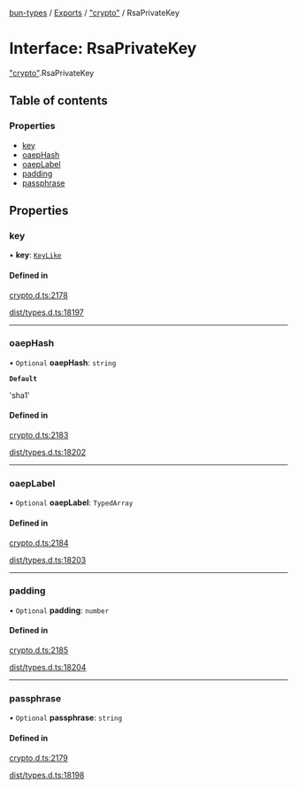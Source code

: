[bun-types](https://github.com/oven-sh/bun-types/blob/master/api-docs/README.md) / [Exports](https://github.com/oven-sh/bun-types/blob/master/api-docs/modules.md) / ["crypto"](https://github.com/oven-sh/bun-types/blob/master/api-docs/modules/crypto_.md) / RsaPrivateKey

# Interface: RsaPrivateKey

["crypto"](https://github.com/oven-sh/bun-types/blob/master/api-docs/modules/crypto_.md).RsaPrivateKey

## Table of contents

### Properties

- [key](https://github.com/oven-sh/bun-types/blob/master/api-docs/interfaces/crypto_.RsaPrivateKey.md#key)
- [oaepHash](https://github.com/oven-sh/bun-types/blob/master/api-docs/interfaces/crypto_.RsaPrivateKey.md#oaephash)
- [oaepLabel](https://github.com/oven-sh/bun-types/blob/master/api-docs/interfaces/crypto_.RsaPrivateKey.md#oaeplabel)
- [padding](https://github.com/oven-sh/bun-types/blob/master/api-docs/interfaces/crypto_.RsaPrivateKey.md#padding)
- [passphrase](https://github.com/oven-sh/bun-types/blob/master/api-docs/interfaces/crypto_.RsaPrivateKey.md#passphrase)

## Properties

### key

• **key**: [`KeyLike`](https://github.com/oven-sh/bun-types/blob/master/api-docs/modules/crypto_.md#keylike)

#### Defined in

[crypto.d.ts:2178](https://github.com/valgaze/bun-types/blob/6f8dbf8/crypto.d.ts#L2178)

[dist/types.d.ts:18197](https://github.com/valgaze/bun-types/blob/6f8dbf8/dist/types.d.ts#L18197)

___

### oaepHash

• `Optional` **oaepHash**: `string`

**`Default`**

'sha1'

#### Defined in

[crypto.d.ts:2183](https://github.com/valgaze/bun-types/blob/6f8dbf8/crypto.d.ts#L2183)

[dist/types.d.ts:18202](https://github.com/valgaze/bun-types/blob/6f8dbf8/dist/types.d.ts#L18202)

___

### oaepLabel

• `Optional` **oaepLabel**: `TypedArray`

#### Defined in

[crypto.d.ts:2184](https://github.com/valgaze/bun-types/blob/6f8dbf8/crypto.d.ts#L2184)

[dist/types.d.ts:18203](https://github.com/valgaze/bun-types/blob/6f8dbf8/dist/types.d.ts#L18203)

___

### padding

• `Optional` **padding**: `number`

#### Defined in

[crypto.d.ts:2185](https://github.com/valgaze/bun-types/blob/6f8dbf8/crypto.d.ts#L2185)

[dist/types.d.ts:18204](https://github.com/valgaze/bun-types/blob/6f8dbf8/dist/types.d.ts#L18204)

___

### passphrase

• `Optional` **passphrase**: `string`

#### Defined in

[crypto.d.ts:2179](https://github.com/valgaze/bun-types/blob/6f8dbf8/crypto.d.ts#L2179)

[dist/types.d.ts:18198](https://github.com/valgaze/bun-types/blob/6f8dbf8/dist/types.d.ts#L18198)
